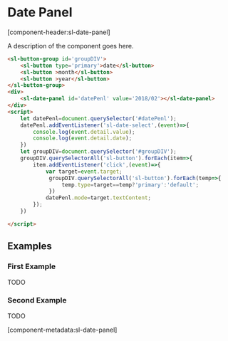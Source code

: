 # Date Panel

[component-header:sl-date-panel]

A description of the component goes here.

```html preview
<sl-button-group id='groupDIV'>
    <sl-button type='primary'>date</sl-button>
    <sl-button >month</sl-button>
    <sl-button >year</sl-button>
</sl-button-group>
<div>
    <sl-date-panel id='datePenl' value='2018/02'></sl-date-panel>
</div>
<script>
    let datePenl=document.querySelector('#datePenl');
    datePenl.addEventListener('sl-date-select',(event)=>{
        console.log(event.detail.value);
        console.log(event.detail.date);
    })
    let groupDIV=document.querySelector('#groupDIV');
    groupDIV.querySelectorAll('sl-button').forEach(item=>{
        item.addEventListener('click',(event)=>{
            var target=event.target;
             groupDIV.querySelectorAll('sl-button').forEach(temp=>{
                 temp.type=target==temp?'primary':'default';
             })
            datePenl.mode=target.textContent;
        });
    })

</script>
```

## Examples

### First Example

TODO

### Second Example

TODO

[component-metadata:sl-date-panel]
